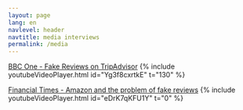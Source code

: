 ```yaml
---
layout: page
lang: en
navlevel: header
navtitle: media interviews
permalink: /media
---
```


<u>BBC One - Fake Reviews on TripAdvisor</u>
{% include youtubeVideoPlayer.html id="Yg3f8cxrtkE" t="130" %}

<u>Financial Times - Amazon and the problem of fake reviews</u>
{% include youtubeVideoPlayer.html id="eDrK7qKFU1Y" t="0" %}
